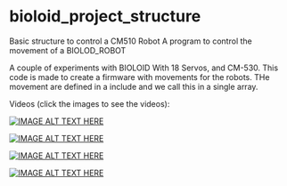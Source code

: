 # bioloid_project_structure
Basic structure to control  a CM510 Robot
A program to control the movement of a BIOLOD_ROBOT

A couple of experiments with BIOLOID With 18 Servos, and CM-530. This code is made to create a firmware with movements for the robots. THe movement are defined in a include and we call this in a single array.


Videos (click the images to see the videos):

[![IMAGE ALT TEXT HERE](http://img.youtube.com/vi/61hVOOCiudo/0.jpg)](http://www.youtube.com/watch?v=61hVOOCiudo)

[![IMAGE ALT TEXT HERE](http://img.youtube.com/vi/Rl5LpPTt8Go/0.jpg)](http://www.youtube.com/watch?v=Rl5LpPTt8Go)


[![IMAGE ALT TEXT HERE](http://img.youtube.com/vi/wVTujsmwDdI/0.jpg)](http://www.youtube.com/watch?v=wVTujsmwDdI)

[![IMAGE ALT TEXT HERE](http://img.youtube.com/vi/JjZqLg_qp_w/0.jpg)](http://www.youtube.com/watch?v=JjZqLg_qp_w)
